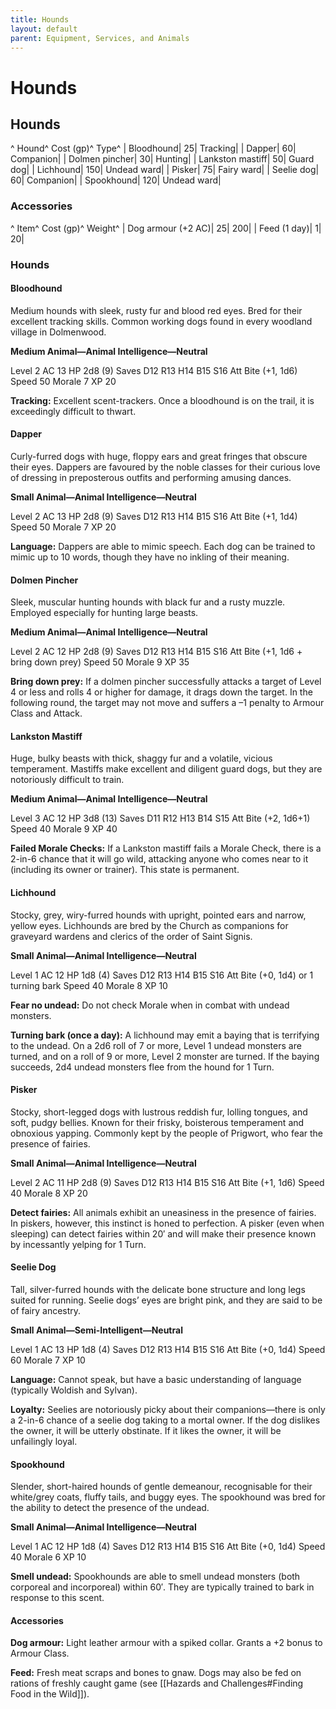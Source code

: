 ```yaml
---
title: Hounds
layout: default
parent: Equipment, Services, and Animals
---
```


# Hounds 

## Hounds 

^ Hound^ Cost (gp)^ Type^
| Bloodhound| 25| Tracking|
| Dapper| 60| Companion|
| Dolmen pincher| 30| Hunting|
| Lankston mastiff| 50| Guard dog|
| Lichhound| 150| Undead ward|
| Pisker| 75| Fairy ward|
| Seelie dog| 60| Companion|
| Spookhound| 120| Undead ward|

### Accessories 

^ Item^ Cost (gp)^ Weight^
| Dog armour (+2 AC)| 25| 200|
| Feed (1 day)| 1| 20|

### Hounds 

#### Bloodhound 

Medium hounds with sleek, rusty fur and blood red eyes. Bred for their excellent tracking skills. Common working dogs found in every woodland village in Dolmenwood.

**Medium Animal—Animal Intelligence—Neutral**

Level 2 AC 13 HP 2d8 (9) Saves D12 R13 H14 B15 S16  Att Bite (+1, 1d6) Speed 50 Morale 7 XP 20

**Tracking:** Excellent scent-trackers. Once a bloodhound is on the trail, it is exceedingly difficult to thwart.

#### Dapper 

Curly-furred dogs with huge, floppy ears and great fringes that obscure their eyes. Dappers are favoured by the noble classes for their curious love of dressing in preposterous outfits and performing amusing dances.

**Small Animal—Animal Intelligence—Neutral**

Level 2 AC 13 HP 2d8 (9) Saves D12 R13 H14 B15 S16 Att Bite (+1, 1d4) Speed 50 Morale 7 XP 20

**Language:** Dappers are able to mimic speech. Each dog can be trained to mimic up to 10 words, though they have no inkling of their meaning.

#### Dolmen Pincher 

Sleek, muscular hunting hounds with black fur and a rusty muzzle. Employed especially for hunting large beasts.

**Medium Animal—Animal Intelligence—Neutral**

Level 2 AC 12 HP 2d8 (9) Saves D12 R13 H14 B15 S16 Att Bite (+1, 1d6 + bring down prey) Speed 50 Morale 9 XP 35

**Bring down prey:** If a dolmen pincher successfully attacks a target of Level 4 or less and rolls 4 or higher for damage, it drags down the target. In the following round, the target may not move and suffers a –1 penalty to Armour Class and Attack.

#### Lankston Mastiff 

Huge, bulky beasts with thick, shaggy fur and a volatile, vicious temperament. Mastiffs make excellent and diligent guard dogs, but they are notoriously difficult to train.

**Medium Animal—Animal Intelligence—Neutral**

Level 3 AC 12 HP 3d8 (13) Saves D11 R12 H13 B14 S15 Att Bite (+2, 1d6+1) Speed 40 Morale 9 XP 40

**Failed Morale Checks:** If a Lankston mastiff fails a Morale Check, there is a 2-in-6 chance that it will go wild, attacking anyone who comes near to it (including its owner or trainer). This state is permanent.

#### Lichhound 

Stocky, grey, wiry-furred hounds with upright, pointed ears and narrow, yellow eyes. Lichhounds are bred by the Church as companions for graveyard wardens and clerics of the order of Saint Signis.

**Small Animal—Animal Intelligence—Neutral**

Level 1 AC 12 HP 1d8 (4) Saves D12 R13 H14 B15 S16 Att Bite (+0, 1d4) or 1 turning bark Speed 40 Morale 8 XP 10

**Fear no undead:** Do not check Morale when in combat with undead monsters.

**Turning bark (once a day):** A lichhound may emit a baying that is terrifying to the undead. On a 2d6 roll of 7 or more, Level 1 undead monsters are turned, and on a roll of 9 or more, Level 2 monster are turned. If the baying succeeds, 2d4 undead monsters flee from the hound for 1 Turn.

#### Pisker 

Stocky, short-legged dogs with lustrous reddish fur, lolling tongues, and soft, pudgy bellies. Known for their frisky, boisterous temperament and obnoxious yapping. Commonly kept by the people of Prigwort, who fear the presence of fairies.

**Small Animal—Animal Intelligence—Neutral**

Level 2 AC 11 HP 2d8 (9) Saves D12 R13 H14 B15 S16 Att Bite (+1, 1d6) Speed 40 Morale 8 XP 20

**Detect fairies:** All animals exhibit an uneasiness in the presence of fairies. In piskers, however, this instinct is honed to perfection. A pisker (even when sleeping) can detect fairies within 20′ and will make their presence known by incessantly yelping for 1 Turn.

#### Seelie Dog 

Tall, silver-furred hounds with the delicate bone structure and long legs suited for running. Seelie dogs’ eyes are bright pink, and they are said to be of fairy ancestry.

**Small Animal—Semi-Intelligent—Neutral**

Level 1 AC 13 HP 1d8 (4) Saves D12 R13 H14 B15 S16 Att Bite (+0, 1d4) Speed 60 Morale 7 XP 10

**Language:** Cannot speak, but have a basic understanding of language (typically Woldish and Sylvan).

**Loyalty:** Seelies are notoriously picky about their companions—there is only a 2-in-6 chance of a seelie dog taking to a mortal owner. If the dog dislikes the owner, it will be utterly obstinate. If it likes the owner, it will be unfailingly loyal.

#### Spookhound 

Slender, short-haired hounds of gentle demeanour, recognisable for their white/grey coats, fluffy tails, and buggy eyes. The spookhound was bred for the ability to detect the presence of the undead.

**Small Animal—Animal Intelligence—Neutral**

Level 1 AC 12 HP 1d8 (4) Saves D12 R13 H14 B15 S16 Att Bite (+0, 1d4) Speed 40 Morale 6 XP 10

**Smell undead:** Spookhounds are able to smell undead monsters (both corporeal and incorporeal) within 60′. They are typically trained to bark in response to this scent.

#### Accessories 

**Dog armour:** Light leather armour with a spiked collar. Grants a +2 bonus to Armour Class.

**Feed:** Fresh meat scraps and bones to gnaw. Dogs may also be fed on rations of freshly caught game (see [[Hazards and Challenges#Finding Food in the Wild]]).
